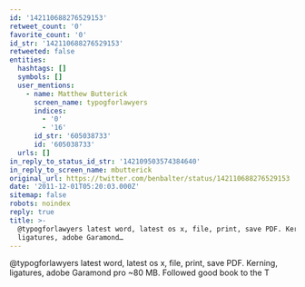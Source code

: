 ```yaml
---
id: '142110688276529153'
retweet_count: '0'
favorite_count: '0'
id_str: '142110688276529153'
retweeted: false
entities:
  hashtags: []
  symbols: []
  user_mentions:
    - name: Matthew Butterick
      screen_name: typogforlawyers
      indices:
        - '0'
        - '16'
      id_str: '605038733'
      id: '605038733'
  urls: []
in_reply_to_status_id_str: '142109503574384640'
in_reply_to_screen_name: mbutterick
original_url: https://twitter.com/benbalter/status/142110688276529153
date: '2011-12-01T05:20:03.000Z'
sitemap: false
robots: noindex
reply: true
title: >-
  @typogforlawyers latest word, latest os x, file, print, save PDF. Kerning,
  ligatures, adobe Garamond…
---
```


@typogforlawyers latest word, latest os x, file, print, save PDF. Kerning, ligatures, adobe Garamond pro ~80 MB. Followed good book to the T